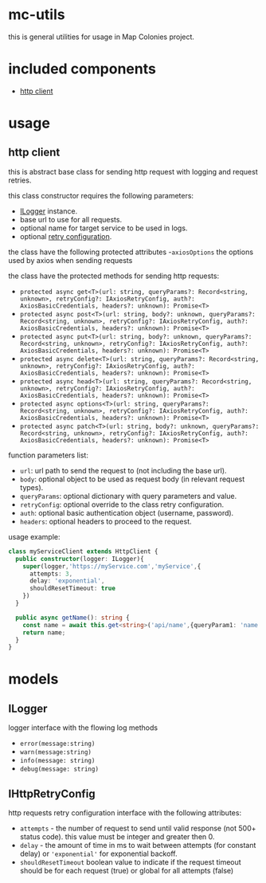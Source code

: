 # mc-utils
this is general utilities for usage in Map Colonies project.

# included components
 - [http client](#http-client)

# usage
 ## http client
 this is abstract base class for sending http request with logging and request retries.

 this class constructor requires the following parameters:
 - [ILogger](#ilogger) instance.
 - base url to use for all requests.
 - optional name for target service to be used in logs.
 - optional [retry configuration](#ihttpretryconfig).

 the class have the following protected attributes
 -```axiosOptions``` the options used by axios when sending requests

 the class have the protected methods for sending http requests:
 - ```protected async get<T>(url: string, queryParams?: Record<string, unknown>, retryConfig?: IAxiosRetryConfig, auth?: AxiosBasicCredentials, headers?: unknown): Promise<T>```
 - ```protected async post<T>(url: string, body?: unknown, queryParams?: Record<string, unknown>, retryConfig?: IAxiosRetryConfig, auth?: AxiosBasicCredentials, headers?: unknown): Promise<T>```
 - ```protected async put<T>(url: string, body?: unknown, queryParams?: Record<string, unknown>, retryConfig?: IAxiosRetryConfig, auth?: AxiosBasicCredentials, headers?: unknown): Promise<T>```
 - ```protected async delete<T>(url: string, queryParams?: Record<string, unknown>, retryConfig?: IAxiosRetryConfig, auth?: AxiosBasicCredentials, headers?: unknown): Promise<T>```
 - ```protected async head<T>(url: string, queryParams?: Record<string, unknown>, retryConfig?: IAxiosRetryConfig, auth?: AxiosBasicCredentials, headers?: unknown): Promise<T>```
 - ```protected async options<T>(url: string, queryParams?: Record<string, unknown>, retryConfig?: IAxiosRetryConfig, auth?: AxiosBasicCredentials, headers?: unknown): Promise<T>```
 - ```protected async patch<T>(url: string, body?: unknown, queryParams?: Record<string, unknown>, retryConfig?: IAxiosRetryConfig, auth?: AxiosBasicCredentials, headers?: unknown): Promise<T>```
  
function parameters list:
- `url`: url path to send the request to (not including the base url).
- `body`: optional object to be used as request body (in relevant request types).
- `queryParams`: optional dictionary with query parameters and value.
- `retryConfig`: optional override to the class retry configuration.
- `auth`: optional basic authentication object (username, password).
- `headers`: optional headers to proceed to the request.

usage example:
```typescript
class myServiceClient extends HttpClient {
  public constructor(logger: ILogger){
    super(logger,'https://myService.com','myService',{
      attempts: 3,
      delay: 'exponential',
      shouldResetTimeout: true
    })
  }

  public async getName(): string {
    const name = await this.get<string>('api/name',{queryParam1: 'name'});
    return name;
  }
}
```
# models
## ILogger
logger interface
with the flowing log methods
- ``` error(message:string) ```
- ```warn(message:string)```
- ```info(message: string)``` 
- ```debug(message: string)```

## IHttpRetryConfig
http requests retry configuration interface with the following attributes:
- ```attempts``` - the number of request to send until valid response (not 500+ status code). this value must be integer and greater then 0.
- ```delay``` - the amount of time in ms to wait between attempts (for constant delay) or ```'exponential'``` for exponential backoff.
- ```shouldResetTimeout``` boolean value to indicate if the request timeout should be for each request (true) or global for all attempts (false) 
